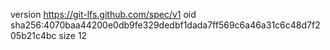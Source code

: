 version https://git-lfs.github.com/spec/v1
oid sha256:4070baa44200e0db9fe329dedbf1dada7ff569c6a46a31c6c48d7f205b21c4bc
size 12
